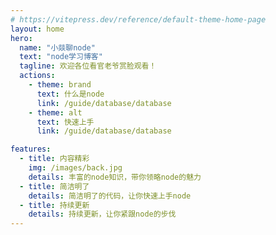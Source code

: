 ```yaml
---
# https://vitepress.dev/reference/default-theme-home-page
layout: home
hero:
  name: "小燚聊node"
  text: "node学习博客"
  tagline: 欢迎各位看官老爷赏脸观看！
  actions:
    - theme: brand
      text: 什么是node
      link: /guide/database/database
    - theme: alt
      text: 快速上手
      link: /guide/database/database

features:
  - title: 内容精彩
    img: /images/back.jpg
    details: 丰富的node知识，带你领略node的魅力
  - title: 简洁明了
    details: 简洁明了的代码，让你快速上手node
  - title: 持续更新
    details: 持续更新，让你紧跟node的步伐
---
```

